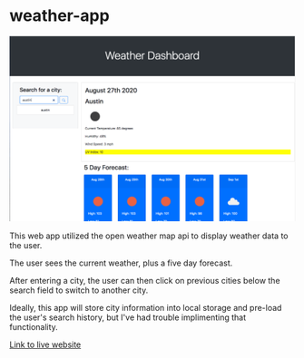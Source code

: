# weather-app

<img src = "weather-app.png" alt="screen shot of weather app">

This web app utilized the open weather map api to display weather data to the user.

The user sees the current weather, plus a five day forecast.

After entering a city, the user can then click on previous cities below the search field to switch to another city.

Ideally, this app will store city information into local storage and pre-load the user's search history, but I've had trouble implimenting that functionality.

[Link to live website](https://josh-wilson6289.github.io/weather-app/)




